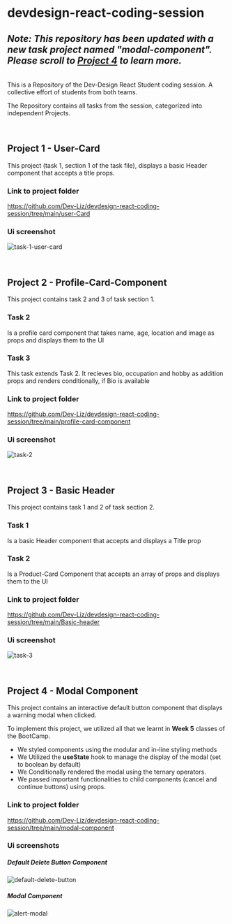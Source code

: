 # devdesign-react-coding-session
## *Note: This repository has been updated with a new task project named "modal-component". Please scroll to [Project 4](https://github.com/Dev-Liz/devdesign-react-coding-session/blob/main/README.md#project-4---modal-component) to learn more.*

<br>
This is a Repository of the Dev-Design React Student coding session. A collective effort of students from both teams.

The Repository contains all tasks from the session, categorized into independent Projects.


<br>

## Project 1 - User-Card
This project (task 1, section 1 of the task file), displays a basic Header component that accepts a title props.

### Link to project folder
https://github.com/Dev-Liz/devdesign-react-coding-session/tree/main/user-Card

### Ui screenshot
![task-1-user-card](https://github.com/user-attachments/assets/7f83cc49-655b-4ec8-b444-d43c38ff3cda)

<br>

## Project 2 - Profile-Card-Component
This project contains task 2 and 3 of task section 1.

### Task 2
Is a profile card component that takes name, age, location and image as props and displays them to the UI

### Task 3
This task extends Task 2. It recieves bio, occupation and hobby as addition props and renders conditionally, if Bio is available

### Link to project folder
https://github.com/Dev-Liz/devdesign-react-coding-session/tree/main/profile-card-component

### Ui screenshot
![task-2](https://github.com/user-attachments/assets/9280f068-ae10-478b-a8e2-2420f3e447b9)


<br>

## Project 3 - Basic Header

This project contains task 1 and 2 of task section 2.

### Task 1
Is a basic Header component that accepts and displays a Title prop

### Task 2
Is a Product-Card Component that accepts an array of props and displays them to the UI

### Link to project folder
https://github.com/Dev-Liz/devdesign-react-coding-session/tree/main/Basic-header

### Ui screenshot
![task-3](https://github.com/user-attachments/assets/3ab1e485-e953-4a69-a0b1-260411160318)


<br>

## Project 4 - Modal Component

This project contains an interactive default button component that displays a warning modal when clicked.

To implement this project, we utilized all that we learnt in **Week 5** classes of the BootCamp.
- We styled components using the modular and in-line styling methods
- We Utilized the **useState** hook to manage the display of the modal (set to boolean by default)
- We Conditionally rendered the modal using the ternary operators.
- We passed important functionalities to child components (cancel and continue buttons) using props.



### Link to project folder
https://github.com/Dev-Liz/devdesign-react-coding-session/tree/main/modal-component

### Ui screenshots
##### Default Delete Button Component
![default-delete-button](https://github.com/user-attachments/assets/61a4d63d-4f36-4469-a633-c952bcfc6b64)

##### Modal Component
![alert-modal](https://github.com/user-attachments/assets/5c415d7c-a1d7-4978-b075-cd3e1e04d39f)



